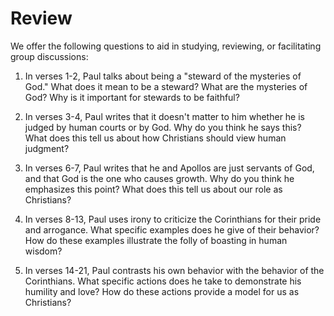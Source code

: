 # Review

We offer the following questions to aid in studying, reviewing, or facilitating group discussions:

1. In verses 1-2, Paul talks about being a "steward of the mysteries of God." What does it mean to be a steward? What are the mysteries of God? Why is it important for stewards to be faithful?

2. In verses 3-4, Paul writes that it doesn't matter to him whether he is judged by human courts or by God. Why do you think he says this? What does this tell us about how Christians should view human judgment?

3. In verses 6-7, Paul writes that he and Apollos are just servants of God, and that God is the one who causes growth. Why do you think he emphasizes this point? What does this tell us about our role as Christians?

4. In verses 8-13, Paul uses irony to criticize the Corinthians for their pride and arrogance. What specific examples does he give of their behavior? How do these examples illustrate the folly of boasting in human wisdom?

5. In verses 14-21, Paul contrasts his own behavior with the behavior of the Corinthians. What specific actions does he take to demonstrate his humility and love? How do these actions provide a model for us as Christians?

